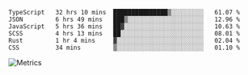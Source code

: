 <!--START_SECTION:waka-->

```text
TypeScript   32 hrs 10 mins  ███████████████▒░░░░░░░░░   61.07 %
JSON         6 hrs 49 mins   ███▒░░░░░░░░░░░░░░░░░░░░░   12.96 %
JavaScript   5 hrs 36 mins   ██▓░░░░░░░░░░░░░░░░░░░░░░   10.63 %
SCSS         4 hrs 13 mins   ██░░░░░░░░░░░░░░░░░░░░░░░   08.01 %
Rust         1 hr 4 mins     ▓░░░░░░░░░░░░░░░░░░░░░░░░   02.04 %
CSS          34 mins         ▒░░░░░░░░░░░░░░░░░░░░░░░░   01.10 %
```

<!--END_SECTION:waka-->

![Metrics](https://metrics.lecoq.io/TachibanaKimika?template=classic&base.activity=0&base.community=0&base.repositories=0&languages=1&isocalendar=1&isocalendar.duration=half-year&languages.limit=8&languages.sections=most-used&languages.colors=github&languages.threshold=0%25&languages.indepth=false&languages.recent.load=300&languages.recent.days=14&config.timezone=Asia%2FShanghai)
